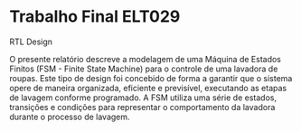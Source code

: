 # Trabalho Final ELT029
RTL Design


O presente relatório descreve a modelagem de uma Máquina de Estados Finitos (FSM - Finite State Machine) para o controle de uma lavadora de roupas. Este tipo de design foi concebido de forma a garantir que o sistema opere de maneira organizada, eficiente e previsível, executando as etapas de lavagem conforme programado.
A FSM utiliza uma série de estados, transições e condições para representar o comportamento da lavadora durante o processo de lavagem. 
